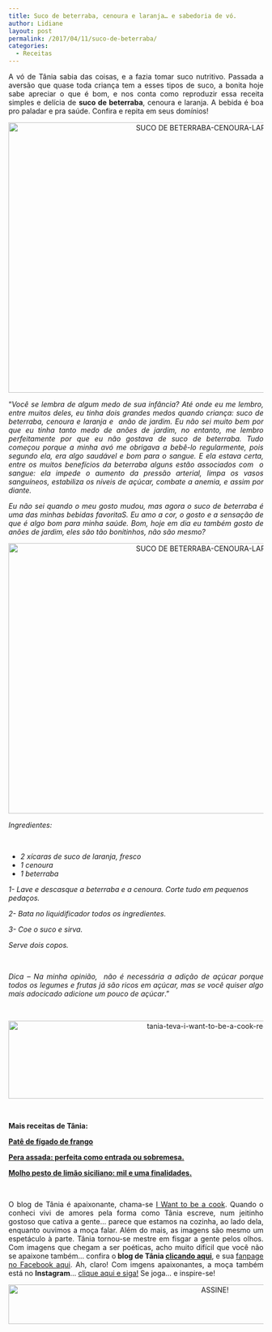 ```yaml
---
title: Suco de beterraba, cenoura e laranja… e sabedoria de vó.
author: Lidiane
layout: post
permalink: /2017/04/11/suco-de-beterraba/
categories:
  - Receitas
---
```

<p align="justify">
  A vó de Tânia sabia das coisas, e a fazia tomar suco nutritivo. Passada a aversão que quase toda criança tem a esses tipos de suco, a bonita hoje sabe apreciar o que é bom, e nos conta como reproduzir essa receita simples e delícia de <strong>suco de beterraba</strong>, cenoura e laranja. A bebida é boa pro paladar e pra saúde. Confira e repita em seus domínios!
</p>

<p align="center">
  <img class="alignnone size-full wp-image-13690" src="https://www.trololodemulher.com.br/2017/04/SUCO-DE-BETERRABA-CENOURA-LARANJA3.jpg" alt="SUCO DE BETERRABA-CENOURA-LARANJA[3]" width="800" height="534" />
</p>

<p align="justify">
  “<em>Você se lembra de algum medo de sua infância? Até onde eu me lembro, entre muitos deles, eu tinha dois grandes medos quando criança: suco de beterraba, cenoura e laranja e  anão de jardim. Eu não sei muito bem por que eu tinha tanto medo de anões de jardim, no entanto, me lembro perfeitamente por que eu não gostava de suco de beterraba. Tudo começou porque a minha avó me obrigava a bebê-lo regularmente, pois segundo ela, era algo saudável e bom para o sangue. E ela estava certa, entre os muitos benefícios da beterraba alguns estão associados com  o sangue: ela impede o aumento da pressão arterial, limpa os vasos sanguíneos, estabiliza os níveis de açúcar, combate a anemia, e assim por diante.</em>
</p>

<p align="justify">
  <em>Eu não sei quando o meu gosto mudou, mas agora o suco de beterraba é uma das minhas bebidas favoritaS. Eu amo a cor, o gosto e a sensação de que é algo bom para minha saúde. Bom, hoje em dia eu também gosto de anões de jardim, eles são tão bonitinhos, não são mesmo?</em>
</p>

<p align="center">
  <img class="alignnone size-full wp-image-13689" src="https://www.trololodemulher.com.br/2017/04/SUCO-DE-BETERRABA-CENOURA-LARANJA2.jpg" alt="SUCO DE BETERRABA-CENOURA-LARANJA[2]" width="800" height="534" />
</p>

_Ingredientes:_

&nbsp;

  * _2 xícaras de suco de laranja, fresco_ 
  * _1 cenoura_ 
  * _1 beterraba_

_1- Lave e descasque a beterraba e a cenoura. Corte tudo em pequenos pedaços._

_2- Bata no liquidificador todos os ingredientes._

_3- Coe o suco e sirva._

_Serve dois copos._

&nbsp;

<p style="text-align: justify;">
  <em>Dica – Na minha opinião,  não é necessária a adição de açúcar porque todos os legumes e frutas já são ricos em açúcar, mas se você quiser algo mais adocicado adicione um pouco de açúcar</em>.”
</p>

&nbsp;

<p align="center">
  <img class="alignnone size-full wp-image-13037" src="https://www.trololodemulher.com.br/2016/10/TANIA-TEVA-I-WANT-TO-BE-A-COOK-RECEITAS.jpg" alt="tania-teva-i-want-to-be-a-cook-receitas" width="800" height="154" />
</p>

&nbsp;

**Mais receitas de Tânia:**

<a href="http://www.trololodemulher.com.br/2017/03/28/pate-de-figado-de-frango/" target="_blank" rel="noopener noreferrer"><strong>Patê de fígado de frango</strong></a>

<a href="http://www.trololodemulher.com.br/2017/03/21/pera-assada/" target="_blank" rel="noopener noreferrer"><strong>Pera assada: perfeita como entrada ou sobremesa.</strong></a>

<a href="http://www.trololodemulher.com.br/2017/03/16/molho-pesto/" target="_blank" rel="noopener noreferrer"><strong>Molho pesto de limão siciliano: mil e uma finalidades.</strong></a>

&nbsp;

<p align="justify">
  O blog de Tânia é apaixonante, chama-se <a href="https://iwanttobeacook.wordpress.com/" target="_blank" rel="noopener noreferrer">I Want to be a cook</a>. Quando o conheci vivi de amores pela forma como Tânia escreve, num jeitinho gostoso que cativa a gente… parece que estamos na cozinha, ao lado dela, enquanto ouvimos a moça falar. Além do mais, as imagens são mesmo um espetáculo à parte. Tânia tornou-se mestre em fisgar a gente pelos olhos. Com imagens que chegam a ser poéticas, acho muito difícil que você não se apaixone também… confira o<strong> blog de Tânia <a href="https://iwanttobeacook.wordpress.com/" target="_blank" rel="noopener noreferrer">clicando aqui</a></strong>, e sua <a href="https://www.facebook.com/Iwanttobeacook-818578268272846/" target="_blank" rel="noopener noreferrer">fanpage no Facebook aqui</a>. Ah, claro! Com imgens apaixonantes, a moça também está no <strong>Instagram</strong>… <a href="https://www.instagram.com/iwanttobeacook/" target="_blank" rel="noopener noreferrer">clique aqui e siga!</a> Se joga… e inspire-se!
</p>

<p align="center">
  <a href="http://feedburner.google.com/fb/a/mailverify?uri=blogbichafemea&loc=pt_BR" target="_blank" rel="noopener noreferrer"><img class="alignnone size-full wp-image-10439" src="https://www.trololodemulher.com.br/2014/09/ASSINE.png" alt="ASSINE!" width="800" height="78" /></a>
</p>

<p align="justify">